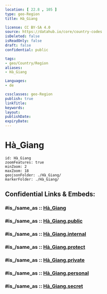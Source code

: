 ```yaml
---
location: [ 22.8 , 105 ] 
type: geo-Region
title: Hà_Giang

license: CC BY-SA 4.0
source: https://datahub.io/core/country-codes
isDeleted: false
isReadOnly: false
draft: false
confidential: public

tags:
- geo/Country/Region
aliases:
- Hà_Giang

Languages:
- de

cssclasses: geo-Region
publish: true
linkTitle: 
keywords: 
layout: 
publishDate: 
expiryDate: 
---
```


# Hà_Giang

```leaflet
id: Hà_Giang
zoomFeatures: true 
minZoom: 2 
maxZoom: 18
geojsonFolder: ./Hà_Giang/
markerFolder: ./Hà_Giang/
```


## Confidential Links & Embeds: 

### #is_/same_as :: [Hà_Giang](/_Standards/Earth/Continent/Asia/Asia~South~East/Vietnam/Provinces~Vietnam/Hà_Giang.md) 

### #is_/same_as :: [Hà_Giang.public](/_public/Earth/Continent/Asia/Asia~South~East/Vietnam/Provinces~Vietnam/Hà_Giang.public.md) 

### #is_/same_as :: [Hà_Giang.internal](/_internal/Earth/Continent/Asia/Asia~South~East/Vietnam/Provinces~Vietnam/Hà_Giang.internal.md) 

### #is_/same_as :: [Hà_Giang.protect](/_protect/Earth/Continent/Asia/Asia~South~East/Vietnam/Provinces~Vietnam/Hà_Giang.protect.md) 

### #is_/same_as :: [Hà_Giang.private](/_private/Earth/Continent/Asia/Asia~South~East/Vietnam/Provinces~Vietnam/Hà_Giang.private.md) 

### #is_/same_as :: [Hà_Giang.personal](/_personal/Earth/Continent/Asia/Asia~South~East/Vietnam/Provinces~Vietnam/Hà_Giang.personal.md) 

### #is_/same_as :: [Hà_Giang.secret](/_secret/Earth/Continent/Asia/Asia~South~East/Vietnam/Provinces~Vietnam/Hà_Giang.secret.md)

